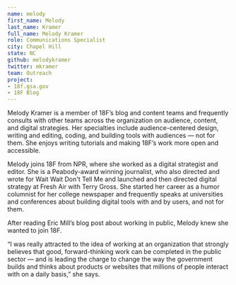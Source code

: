```yaml
---
name: melody
first_name: Melody
last_name: Kramer
full_name: Melody Kramer
role: Communications Specialist
city: Chapel Hill
state: NC
github: melodykramer
twitter: mkramer
team: Outreach
project:
- 18f.gsa.gov
- 18F Blog
---
```


Melody Kramer is a member of 18F’s blog and content teams and frequently consults with other teams across the organization on audience, content, and digital strategies. Her specialties include audience-centered design, writing and editing, coding, and building tools with audiences — not for them. She enjoys writing tutorials and making 18F’s work more open and accessible.

Melody joins 18F from NPR, where she worked as a digital strategist and editor. She is a Peabody-award winning journalist, who also directed and wrote for Wait Wait Don't Tell Me and launched and then directed digital strategy at Fresh Air with Terry Gross. She started her career as a humor columnist for her college newspaper and frequently speaks at universities and conferences about building digital tools with and by users, and not for them.

After reading Eric Mill’s blog post about working in public, Melody knew she wanted to join 18F. 

“I was really attracted to the idea of working at an organization that strongly believes that good, forward-thinking work can be completed in the public sector — and is leading the charge to change the way the government builds and thinks about products or websites that millions of people interact with on a daily basis,” she says.
